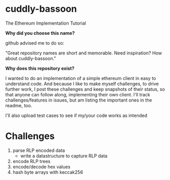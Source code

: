 # cuddly-bassoon
The Ethereum Implementation Tutorial

__Why did you choose this name?__

github advised me to do so:

"Great repository names are short and memorable. Need inspiration? How about cuddly-bassoon."


__Why does this repository exist?__

I wanted to do an implementation of a simple ethereum client in easy to understand code.
And because I like to make myself challenges, to drive further work, I post these challenges and keep snapshots of their status, so that anyone can follow along, implementing their own client.
I'll track challenges/features in issues, but am listing the important ones in the readme, too.

I'll also upload test cases to see if my/your code works as intended

# Challenges

1. parse RLP encoded data
    - write a datastructure to capture RLP data
2. encode RLP trees
3. encode/decode hex values
4. hash byte arrays with keccak256
